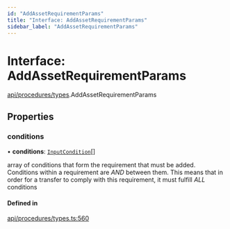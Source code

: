 ```yaml
---
id: "AddAssetRequirementParams"
title: "Interface: AddAssetRequirementParams"
sidebar_label: "AddAssetRequirementParams"
---
```


# Interface: AddAssetRequirementParams

[api/procedures/types](../../../../../modules/API/Procedures/Types/Types.md).AddAssetRequirementParams

## Properties

### conditions

• **conditions**: [`InputCondition`](../../../../../modules/Types/Types.md#inputcondition)[]

array of conditions that form the requirement that must be added.
  Conditions within a requirement are *AND* between them. This means that in order
  for a transfer to comply with this requirement, it must fulfill *ALL* conditions

#### Defined in

[api/procedures/types.ts:560](https://github.com/PolymeshAssociation/polymesh-sdk/blob/15be87e8/src/api/procedures/types.ts#L560)
